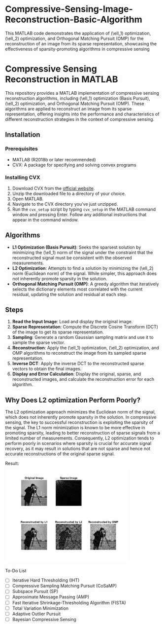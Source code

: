 # Compressive-Sensing-Image-Reconstruction-Basic-Algorithm
This MATLAB code demonstrates the application of \(\ell_1\) optimization, \(\ell_2\) optimization, and Orthogonal Matching Pursuit (OMP) for the reconstruction of an image from its sparse representation, showcasing the effectiveness of sparsity-promoting algorithms in compressive sensing

# Compressive Sensing Reconstruction in MATLAB

This repository provides a MATLAB implementation of compressive sensing reconstruction algorithms, including \(\ell_1\) optimization (Basis Pursuit), \(\ell_2\) optimization, and Orthogonal Matching Pursuit (OMP). These algorithms are applied to reconstruct an image from its sparse representation, offering insights into the performance and characteristics of different reconstruction strategies in the context of compressive sensing.

## Installation

### Prerequisites
- MATLAB (R2018b or later recommended)
- CVX: A package for specifying and solving convex programs

### Installing CVX
1. Download CVX from the [official website](http://cvxr.com/cvx/download/).
2. Unzip the downloaded file to a directory of your choice.
3. Open MATLAB.
4. Navigate to the CVX directory you've just unzipped.
5. Run the `cvx_setup` script by typing `cvx_setup` in the MATLAB command window and pressing Enter. Follow any additional instructions that appear in the command window.

## Algorithms

- **L1 Optimization (Basis Pursuit)**: Seeks the sparsest solution by minimizing the \(\ell_1\) norm of the signal under the constraint that the reconstructed signal must be consistent with the observed measurements.
- **L2 Optimization**: Attempts to find a solution by minimizing the \(\ell_2\) norm (Euclidean norm) of the signal. While simpler, this approach does not inherently promote sparsity in the solution.
- **Orthogonal Matching Pursuit (OMP)**: A greedy algorithm that iteratively selects the dictionary elements most correlated with the current residual, updating the solution and residual at each step.

## Steps

1. **Read the Input Image**: Load and display the original image.
2. **Sparse Representation**: Compute the Discrete Cosine Transform (DCT) of the image to get its sparse representation.
3. **Sampling**: Generate a random Gaussian sampling matrix and use it to sample the sparse vector.
4. **Reconstruction**: Apply the \(\ell_1\) optimization, \(\ell_2\) optimization, and OMP algorithms to reconstruct the image from its sampled sparse representation.
5. **Inverse DCT**: Apply the inverse DCT to the reconstructed sparse vectors to obtain the final images.
6. **Display and Error Calculation**: Display the original, sparse, and reconstructed images, and calculate the reconstruction error for each algorithm.

## Why Does L2 optimization Perform Poorly?

The L2 optimization approach minimizes the Euclidean norm of the signal, which does not inherently promote sparsity in the solution. In compressive sensing, the key to successful reconstruction is exploiting the sparsity of the signal. The L1 norm minimization is known to be more effective in promoting sparsity, leading to better reconstruction of sparse signals from a limited number of measurements. Consequently, L2 optimization tends to perform poorly in scenarios where sparsity is crucial for accurate signal recovery, as it may result in solutions that are not sparse and hence not accurate reconstructions of the original sparse signal.

Result:
<p float="left">
  <img src="Result.jpg" width="400" /> 
</p>


To-Do List
- [ ] Iterative Hard Thresholding (IHT)
- [ ] Compressive Sampling Matching Pursuit (CoSaMP)
- [ ] Subspace Pursuit (SP)
- [ ] Approximate Message Passing (AMP)
- [ ] Fast Iterative Shrinkage-Thresholding Algorithm (FISTA)
- [ ] Total Variation Minimization
- [ ] Adaptive Outlier Pursuit
- [ ] Bayesian Compressive Sensing
